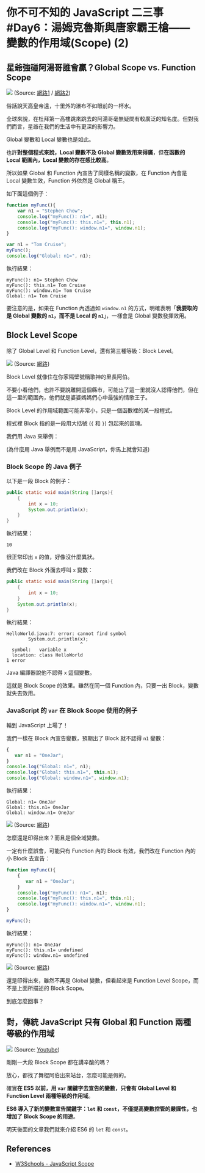 # 你不可不知的 JavaScript 二三事#Day6：湯姆克魯斯與唐家霸王槍——變數的作用域(Scope) (2)

## 星爺強碰阿湯哥誰會贏？Global Scope vs. Function Scope

![](https://i.imgur.com/KkQVLtA.png)
(Source: [網路1](https://puui.qpic.cn/qqvideo_ori/0/k0505psezun_496_280/0) / [網路2](http://globedia.com/imagenes/noticias/2015/9/4/mision-imposible-tom-cruise-corre-horas_1_2287136.jpg))

俗話說天高皇帝遠，十里外的瀑布不如眼前的一杯水。

全球來說，在杜拜第一高樓跳來跳去的阿湯哥毫無疑問有較廣泛的知名度。但對我們而言，星爺在我們的生活中有更深的影響力。

Global 變數和 Local 變數也是如此。

也許**對整個程式來說，Local 變數不及 Global 變數效用來得廣**，但**在函數的 Local 範圍內，Local 變數的存在感比較高**。

所以如果 Global 和 Function 內宣告了同樣名稱的變數，在 Function 內會是 Local 變數生效，Function 外依然是 Global 稱王。

如下面這個例子：

```js
function myFunc(){
    var n1 = "Stephen Chow";
    console.log("myFunc(): n1=", n1);
    console.log("myFunc(): this.n1=", this.n1);
    console.log("myFunc(): window.n1=", window.n1);
}

var n1 = "Tom Cruise";
myFunc();
console.log("Global: n1=", n1);
```

執行結果：

```
myFunc(): n1= Stephen Chow
myFunc(): this.n1= Tom Cruise
myFunc(): window.n1= Tom Cruise
Global: n1= Tom Cruise
```

要注意的是，如果在 Function 內透過如 `window.n1` 的方式，明確表明「**我要取的是 Global 變數的 `n1`，而不是 Local 的 `n1`**」，一樣會是 Global 變數發揮效用。


## Block Level Scope

除了 Global Level 和 Function Level，還有第三種等級：Block Level。

![](https://i.imgur.com/PPHpxvt.jpg)
(Source: [網路](https://i.ytimg.com/vi/GbBdx9uwe4o/maxresdefault.jpg))

Block Level 就像住在你家隔壁號稱歌神的里長阿伯。

不要小看他們，也許不要說離開這個縣市，可能出了這一里就沒人認得他們，但在這一里的範圍內，他們就是婆婆媽媽們心中最強的情歌王子。

Block Level 的作用域範圍可能非常小，只是一個函數裡的某一段程式。

程式裡 Block 指的是一段用大括號 (`{` 和 `}`) 包起來的區塊。


我們用 Java 來舉例：

(為什麼用 Java 舉例而不是用 JavaScript，你馬上就會知道)


### Block Scope 的 Java 例子

以下是一段 Block 的例子：

```java
public static void main(String []args){
    {
        int x = 10;
        System.out.println(x);
    }
}
```

執行結果：

```
10
```

很正常印出 `x` 的值，好像沒什麼異狀。

我們改在 Block 外面去呼叫 `x` 變數：

```java
public static void main(String []args){
    {
        int x = 10;
    }
    System.out.println(x);
}
```

執行結果：

```
HelloWorld.java:7: error: cannot find symbol
        System.out.println(x);
                           ^
  symbol:   variable x
  location: class HelloWorld
1 error
```

Java 編譯器說他不認得 `x` 這個變數。

這就是 Block Scope 的效果。雖然在同一個 Function 內，只要一出 Block，變數就失去效用。


### JavaScript 的 `var` 在 Block Scope 使用的例子

輪到 JavaScript 上場了！

我們一樣在 Block 內宣告變數，預期出了 Block 就不認得 `n1` 變數：

```js
{
   var n1 = "OneJar";
}
console.log("Global: n1=", n1);
console.log("Global: this.n1=", this.n1);
console.log("Global: window.n1=", window.n1);
```

執行結果：

```
Global: n1= OneJar
Global: this.n1= OneJar
Global: window.n1= OneJar
```

![](https://i.imgur.com/Xx9HKan.png)
(Source: [網路](https://vignette.wikia.nocookie.net/evchk/images/e/ec/2471912.jpg/revision/latest?cb=20171012125530))

怎麼還是印得出來？而且是個全域變數。

一定有什麼誤會，可能只有 Function 內的 Block 有效，我們改在 Function 內的小 Block 去宣告：

```js
function myFunc(){
    {
       var n1 = "OneJar";
    }
    console.log("myFunc(): n1=", n1);
	console.log("myFunc(): this.n1=", this.n1);
	console.log("myFunc(): window.n1=", window.n1);
}

myFunc();
```

執行結果：

```
myFunc(): n1= OneJar
myFunc(): this.n1= undefined
myFunc(): window.n1= undefined
```

![](https://i.imgur.com/FKU24ly.png)
(Source: [網路](https://vignette.wikia.nocookie.net/evchk/images/e/ec/2471912.jpg/revision/latest?cb=20171012125530))

還是印得出來，雖然不再是 Global 變數，但看起來是 Function Level Scope，而不是上面所描述的 Block Scope。

到底怎麼回事？

## 對，傳統 JavaScript 只有 Global 和 Function 兩種等級的作用域

![](https://i.imgur.com/GLkuwLF.png)
(Source: [Youtube](https://www.youtube.com/watch?v=o9US59aO71s))

剛剛一大段 Block Scope 都在講辛酸的嗎？

放心，都找了舞棍阿伯出來站台，怎麼可能是假的。

確實**在 ES5 以前，用 `var` 關鍵字去宣告的變數，只會有 Global Level 和 Function Level 兩種等級的作用域**。

**ES6 導入了新的變數宣告關鍵字：`let` 和 `const`，不僅提高變數控管的嚴謹性，也增加了 Block Scope 的用途**。

明天後面的文章我們就來介紹 ES6 的 `let` 和 `const`。

## References
* [W3Schools - JavaScript Scope](https://www.w3schools.com/js/js_scope.asp)
